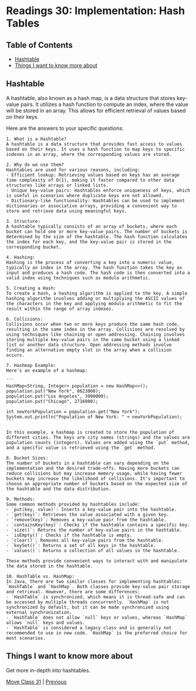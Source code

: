 # Readings 30: Implementation: Hash Tables

## Table of Contents

- [Hashtable](#hashtable)
- [Things I want to know more about](#things-i-want-to-know-more-about)

## Hashtable

A hashtable, also known as a hash map, is a data structure that stores key-value pairs. It utilizes a hash function to compute an index, where the value will be stored in an array. This allows for efficient retrieval of values based on their keys.

Here are the answers to your specific questions:

    1. What is a Hashtable?
    A hashtable is a data structure that provides fast access to values based on their keys. It uses a hash function to map keys to specific indexes in an array, where the corresponding values are stored.

    2. Why do we use them?
    Hashtables are used for various reasons, including:
    - Efficient lookup: Retrieving values based on keys has an average time complexity of O(1), making it faster compared to other data structures like arrays or linked lists.
    - Unique key-value pairs: Hashtables enforce uniqueness of keys, which is useful in scenarios where duplicate keys are not allowed.
    - Dictionary-like functionality: Hashtables can be used to implement dictionaries or associative arrays, providing a convenient way to store and retrieve data using meaningful keys.

    3. Structure:
    A hashtable typically consists of an array of buckets, where each bucket can hold one or more key-value pairs. The number of buckets is determined by the size of the hashtable. The hash function calculates the index for each key, and the key-value pair is stored in the corresponding bucket.

    4. Hashing:
    Hashing is the process of converting a key into a numeric value, typically an index in the array. The hash function takes the key as input and produces a hash code. The hash code is then converted into a valid index using techniques such as modulo arithmetic.

    5. Creating a Hash:
    To create a hash, a hashing algorithm is applied to the key. A simple hashing algorithm involves adding or multiplying the ASCII values of the characters in the key and applying modulo arithmetic to fit the result within the range of array indexes.

    6. Collisions:
    Collisions occur when two or more keys produce the same hash code, resulting in the same index in the array. Collisions are resolved by using techniques like chaining or open addressing. Chaining involves storing multiple key-value pairs in the same bucket using a linked list or another data structure. Open addressing methods involve finding an alternative empty slot in the array when a collision occurs.

    7. Hashmap Example:
    Here's an example of a hashmap:

    ```
    HashMap<String, Integer> population = new HashMap<>();
    population.put("New York", 8623000);
    population.put("Los Angeles", 3990000);
    population.put("Chicago", 2716000);

    int newYorkPopulation = population.get("New York");
    System.out.println("Population of New York: " + newYorkPopulation);
    ```

    In this example, a hashmap is created to store the population of different cities. The keys are city names (strings) and the values are population counts (integers). Values are added using the `put` method, and a specific value is retrieved using the `get` method.

    8. Bucket Sizes:
    The number of buckets in a hashtable can vary depending on the implementation and the desired trade-offs. Having more buckets can reduce collisions but may increase memory usage, while having fewer buckets may increase the likelihood of collisions. It's important to choose an appropriate number of buckets based on the expected size of the hashtable and the data distribution.

    9. Methods:
    Some common methods provided by hashtables include:
    - `put(key, value)`: Inserts a key-value pair into the hashtable.
    - `get(key)`: Retrieves the value associated with a given key.
    - `remove(key)`: Removes a key-value pair from the hashtable.
    - `containsKey(key)`: Checks if the hashtable contains a specific key.
    - `size()`: Returns the number of key-value pairs in the hashtable.
    - `isEmpty()`: Checks if the hashtable is empty.
    - `clear()`: Removes all key-value pairs from the hashtable.
    - `keySet()`: Returns a set of all keys in the hashtable.
    - `values()`: Returns a collection of all values in the hashtable.

    These methods provide convenient ways to interact with and manipulate the data stored in the hashtable.

    10. HashTable vs. HashMap:
    In Java, there are two similar classes for implementing hashtables: `HashTable` and `HashMap`. Both classes provide key-value pair storage and retrieval. However, there are some differences:
    - `HashTable` is synchronized, which means it is thread-safe and can be accessed by multiple threads concurrently. `HashMap` is not synchronized by default, but it can be made synchronized using external synchronization.
    - `HashTable` does not allow `null` keys or values, whereas `HashMap` allows `null` keys and values.
    - `HashTable` is considered a legacy class and is generally not recommended to use in new code. `HashMap` is the preferred choice for most scenarios.

## Things I want to know more about

Get more in-depth into hashtables.

[Move Class 31](./Class31.md) | [Previous](./Class29.md)
